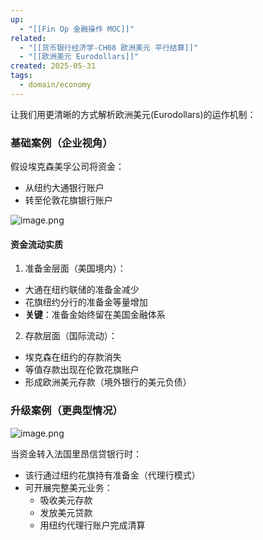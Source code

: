 ```yaml
---
up:
  - "[[Fin Op 金融操作 MOC]]"
related:
  - "[[货币银行经济学-CH08 欧洲美元 平行结算]]"
  - "[[欧洲美元 Eurodollars]]"
created: 2025-05-31
tags:
  - domain/economy
---
```

让我们用更清晰的方式解析欧洲美元(Eurodollars)的运作机制：

### 基础案例（企业视角）

假设埃克森美孚公司将资金：
- 从纽约大通银行账户
- 转至伦敦花旗银行账户

![image.png](https://s1.vika.cn/space/2025/05/31/81e7381f2d4c4e48b56e633e92fc9c84)
 

#### 资金流动实质

1. 准备金层面（美国境内）：
- 大通在纽约联储的准备金减少
- 花旗纽约分行的准备金等量增加
- **关键**：准备金始终留在美国金融体系

2. 存款层面（国际流动）：
- 埃克森在纽约的存款消失
- 等值存款出现在伦敦花旗账户
- 形成欧洲美元存款（境外银行的美元负债）

### 升级案例（更典型情况）

![image.png](https://s1.vika.cn/space/2025/05/31/2d71ae8582314a90a1fa3eb4684237e4)


当资金转入法国里昂信贷银行时：
- 该行通过纽约花旗持有准备金（代理行模式）
- 可开展完整美元业务：
  - 吸收美元存款
  - 发放美元贷款
  - 用纽约代理行账户完成清算



